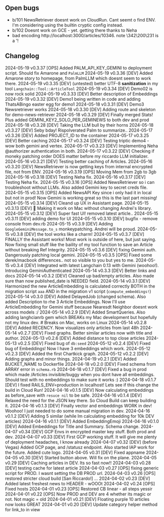## Open bugs

* b/101 NewsRetriever doesnt work on CloudRun. Cant seemt o find ENV. I'm considering using the builtin cryptic config instead.
* b/102 Doesnt work on GCE - yet. getting there thanks to Neha
* bad encoding http://localhost:3000/articles/10346. note \342\200\231 is a '!

## Changelog

2024-05-19 v0.3.37 [OPS] Added PALM_API_KEY_GEMINI to deployment script. Should fix Amarone and `PalmLLM`
2024-05-19 v0.3.36 [DEV] Added Amarone story to homepage, from PalmLLM which doesnt seem to work there.
2024-05-19 v0.3.35 [DEV] (untested) better UTF-8 **sanitization** in my tool `Langchain::Tool::ArticleTool`
2024-05-19 v0.3.34 [DEV] Demo02 is now rock solid
2024-05-19 v0.3.33 [DEV] Better description of Embeddings
2024-05-19 v0.3.32 [DEV] Demo1 being written in code and adding ThatsABingo easter egg for demo1
2024-05-18 v0.3.31 [DEV] Demo3 Newsretriever works
2024-05-18 v0.3.30 [DEV] Adding route and skeleton for demo-news-retriever
2024-05-18 v0.3.29 [DEV] Finally merged Stats! Plus added GEMINI_KEY2_SOLO_PER_GEMINEWS to both dev and prod
2024-05-18 v0.3.28 [DEV] Taking the LLM bull by their horns
2024-05-18 v0.3.27 [DEV] Seby bday! Rispolverated Palm to summarize..
2024-05-17 v0.3.26 [DEV] Added PROJECT_ID to the container
2024-05-17 v0.3.25 [DEV] Better caching
2024-05-17 v0.3.24 [DEV] Testing triptic demo4 - wow both gemini and vertex.
2024-05-17 v0.3.23 [DEV] Implementing Neha @authorizer authentication in both.
2024-05-17 v0.3.22 [DEV] Checking if moneky patching order DOES matter before my riccardo LLM initializer.
2024-05-16 v0.3.21 [DEV] Testing better caching of Articles.
2024-05-16 v0.3.20 [DEV] NewsRetriever is now getting keys from internal encrypted file, not from ENV.
2024-05-16 v0.3.19 [OPS] Moving Mem from 2gb to 3gb
2024-05-16 v0.3.18 [DEV] Testing Neha fix.
2024-05-16 v0.3.17 [DEV] Testing Neha fix.
2024-05-15 v0.3.16 [OPS] Added NewsRetriever so i can troubleshoot without LLMs.
                         Also added Gemini key to secret creds file.
2024-05-15 v0.3.15 [OPS] Added NewsAPI Key since i only had it in local but not in prod! Now Gemini is working great so this is the last part missing!
2024-05-15 v0.3.14 [DEV] Cleand up UX in Assistant page.
2024-05-15 v0.3.13 [DEV] 🍏 Making it work on Mac without changing Andrei's library.
2024-05-15 v0.3.12 [DEV] Super fast UI! removed latest article..
2024-05-15 v0.3.11 [DEV] adding demo for UI
2024-05-15 v0.3.10 [DEV] bugfix - remove console from dev.rb
2024-05-15 v0.3.9 [DEV] Adding `GoogleGeminiMessage.to_s` monkeypatching. Andrei will be proud.
2024-05-15 v0.3.8 [DEV] the tool works like a charm!
2024-05-15 v0.3.7 [DEV] FINALLY the Assistant works! Most work is outside of here, but just saying. Now fixing small stuff
                        like the baility of my tool function  to save an Article without breaking Ref Integrity.
2024-05-15 v0.3.6 [DEV] fixing Gemini auth. Dangerously patching local gemini.
2024-05-15 v0.3.5 [OPS] Fixed some derek/macbook differences.. not so visible to you but yes to me.
2024-05-15 v0.3.4 [DEV] Integrated with latest Langchain 0.13 with Gemini (woohoo!). Introducing GeminiAuthenticated
2024-05-14 v0.3.3 [DEV] Better links and docs
2024-05-14 v0.3.2 [DEV] Cleaned up bad/empty articles. Also made sure than now published_date is NEEDED field.
2024-05-14 v0.3.1 [DEV] Harmonized the new ArticleEmbedding is calculated correctly BOTH in the migration script `aaa`
                        AND in the migration v1 script (`compute_embeddings!`)
2024-05-14 v0.3.0 [DEV] Added DelayedJob (changed schema). Also added Description to rhe 3 Article Embeddings. Now I'll use ArticleEmbedding for Gemini stuff because Nearesdt Neighbor doesnt work across models :/
2024-05-14 v0.2.9 [DEV] Added SmartQueries. Also adding langhcianrb gem which BREAKs my Mac development but hopefully not my linux dev.
                        # Breaks on Mac, works on Linux
2024-05-14 v0.2.8 [DEV] Added RECENCY. Now visualizes only articles from last 48h
2024-05-14 v0.2.7 [DEV] Fixed graphs. Better similar articles now with title and author.
2024-05-13 v0.2.6 [DEV] Added distance to top close articles
2024-05-13 v0.2.5 [DEV] Fixed bug of `db:seed`
2024-05-12 v0.2.4 [DEV] Fixed bug of Embeddings! Now I have 3 embeddings which work.
2024-05-12 v0.2.3 [DEV] Added the first Chartkick graph.
2024-05-12 v0.2.2 [DEV] Adding graphs and minor things.
2024-04-19 v0.2.1 [DEV] Added BUCKET_NAME to Dockerfile
2024-04-18 v0.2.0 [DEV] Fixed schema from ARRAY error in `schema.rb`
2024-04-18 v0.1.7 [DEV] Fixed a bug in prod which made /Articles invisible/buggy when you dont have all embeddings.
                        Should test with no embeddings to make sure it works :)
2024-04-18 v0.1.7 [DEV] I fixed RAILS_ENV=production in localhost! Lets see if this change the build in Cloud Run!
2024-04-16 v0.1.5 [DEV] Now calculating embeddings as before_save with `resuce nil` to be safe.
2024-04-16 v0.1.4 [DEV] Relaxed the need for the JSON key there. So Cloud Build can keep building it.
2024-04-16 v0.1.3 [DEV] Finally vector and embeddings WORK in dev! Woohoo! I just needed to do some manual migration in dev.
2024-04-16 v0.1.2 [DEV] Adding 5 similar (while Im calculating embedding for 10k DEV articles)
2024-04-16 v0.1.1 [DEV] Added EmbeddingEmoji
2024-04-16 v0.1.0 [DEV] Added Embeddings for Title and Summary. Schema change.
2024-04-07 v0.34 [DEV] GCP Envs in encrypted master key stuff. Both prod and dev.
2024-04-07 v0.33 [DEV] First GCP working stuff. It will give me plenty of deployment headaches, I know already
2024-04-07 v0.32 [DEV] (before Vegas) Added GCP page, and /statusz endpoint. Also started IAP work for the future. Added cute logo.
2024-04-05 v0.31 [DEV] Fixed appname
2024-04-05 v0.30 [DEV] Started button above. Will fix on the plane.
2024-04-05 v0.29 [DEV] Caching articles in DEV. Its so fast now!!
2024-04-03 v0.28 [DEV] testing cache for latest article
2024-04-03 v0.27 [OPS] fixing generic script for PROD. I wasnt setting the DB PROD url.
2024-04-03 v0.26 [OPS] restored stricter cloud build [San Riccardo!]
...
2024-04-02 v0.23 [DEV] Added latest freshest news to HEADER - wOOOt
2024-04-02 v0.24 [OPS] Fixed hosts
2024-04-01 v0.23 [OPS] Restored CB linear - all steps yessir
2024-04-01 v0.22 [OPS] Now PROD and DEV are 4 whether its magic or not. Not magic = old
2024-04-01 v0.21 [DEV] Floating purple 10 articles now looks GREAT
2024-04-01 v0.20 [DEV] Update category helper method for link_to in view
